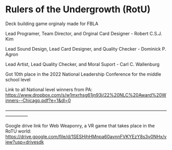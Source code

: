# Rulers of the Undergrowth (RotU)

 Deck building game orginaly made for FBLA
 
 Lead Programer, Team Director, and Orginal Card Designer - Robert C.S.J. Kim
 
 Lead Sound Design, Lead Card Designer, and Quality Checker - Dominick P. Agron
 
 Lead Artist, Lead Quality Checker, and Moral Suport - Carl C. Wallenburg

 Got 10th place in the 2022 National Leadership Conference for the middle school level

 Link to all National level winners from PA:
 https://www.dropbox.com/s/w1mxrhsg61jn93j/22%20NLC%20Award%20Winners--Chicago.pdf?e=1&dl=0

—————————————————————————————————————————


Google drive link for Web Weaponry, a VR game that takes place in the RoTU world:
https://drive.google.com/file/d/1SESHjhHMnpa60avnnFVKYEzY8s3v0NHx/view?usp=drivesdk